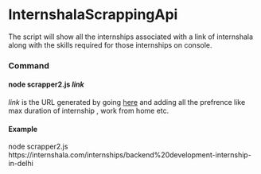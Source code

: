 # InternshalaScrappingApi
The script will show all the internships associated with a link of internshala along with the skills required for those internships on console.

<H3><b>Command </b></h3><h4>node scrapper2.js <i>link</i> </h4>
<i>link</i> is the URL generated by going  <a href="https://internshala.com/internships/">here</a> and adding all the prefrence like max duration of internship , work from home etc.<br>
<h4>Example</h4>
node scrapper2.js https://internshala.com/internships/backend%20development-internship-in-delhi



